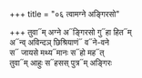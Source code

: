 +++
title = "०६ त्वामग्ने अङ्गिरसो"

+++
तुवा᳓म् अग्ने अ᳓ङ्गिरसो गु᳓हा हित᳓म्  
अ᳓न्व् अविन्दञ् छिश्रियाणं᳓ व᳓ने-वने  
स᳓ जायसे मथ्य᳓मानः स᳓हो मह᳓त्  
तुवा᳓म् आहुः स᳓हसस् पुत्र᳓म् अङ्गिरः